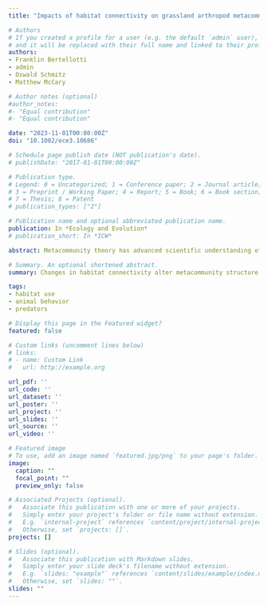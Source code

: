 ```yaml
---
title: "Impacts of habitat connectivity on grassland arthropod metacommunity structure: A field-based experimental test of theory"

# Authors
# If you created a profile for a user (e.g. the default `admin` user), write the username (folder name) here 
# and it will be replaced with their full name and linked to their profile.
authors:
- Franklin Bertellotti
- admin
- Oswald Schmitz
- Matthew McCary

# Author notes (optional)
#author_notes:
#- "Equal contribution"
#- "Equal contribution"

date: "2023-11-01T00:00:00Z"
doi: "10.1002/ece3.10686"

# Schedule page publish date (NOT publication's date).
# publishDate: "2017-01-01T00:00:00Z"

# Publication type.
# Legend: 0 = Uncategorized; 1 = Conference paper; 2 = Journal article;
# 3 = Preprint / Working Paper; 4 = Report; 5 = Book; 6 = Book section;
# 7 = Thesis; 8 = Patent
# publication_types: ["2"]

# Publication name and optional abbreviated publication name.
publication: In *Ecology and Evolution*
# publication_short: In *ICW*

abstract: Metacommunity theory has advanced scientific understanding of how species interactions and spatial processes influence patterns of biodiversity and community structure across landscapes. While the central tenets of metacommunity theory have been promoted as pivotal considerations for conservation management, few field experiments have tested the validity of metacommunity predictions. Here, we tested one key prediction of metacommunity theory -- that decreasing habitat connectivity should erode metacommunity structure by hindering species movement between patches. We found that the abundance and diversity of highly mobile flying arthropods were unaffected by habitat connectivity, whereas less mobile ground arthropods were highly impacted. We also reveal that habitat connectivity affected the trophic interactions of ground arthropods, with predators being highly positively correlated with micro-detritivores but not macro-detritivores as habitat connectivity increased. Together these findings indicate that changes in habitat connectivity can alter the metacommunity structure for less mobile organisms such as ground arthropods. Because of their essential roles in terrestrial ecosystem functioning and services, we recommend that conservationists, restoration practitioners, and land managers include principles of habitat connectivity for ground arthropods when designing biodiversity management programs.

# Summary. An optional shortened abstract.
summary: Changes in habitat connectivity alter metacommunity structure for less mobile organisms. We recommend that conservationists, restoration practitioners, and land managers include principles of habitat connectivity for ground arthropods when designing biodiversity management programs. 

tags:
- habitat use
- animal behavior
- predators

# Display this page in the Featured widget?
featured: false

# Custom links (uncomment lines below)
# links:
# - name: Custom Link
#   url: http://example.org

url_pdf: ''
url_code: ''
url_dataset: ''
url_poster: ''
url_project: ''
url_slides: ''
url_source: ''
url_video: ''

# Featured image
# To use, add an image named `featured.jpg/png` to your page's folder. 
image:
  caption: ""
  focal_point: ""
  preview_only: false

# Associated Projects (optional).
#   Associate this publication with one or more of your projects.
#   Simply enter your project's folder or file name without extension.
#   E.g. `internal-project` references `content/project/internal-project/index.md`.
#   Otherwise, set `projects: []`.
projects: []

# Slides (optional).
#   Associate this publication with Markdown slides.
#   Simply enter your slide deck's filename without extension.
#   E.g. `slides: "example"` references `content/slides/example/index.md`.
#   Otherwise, set `slides: ""`.
slides: ""
---
```

